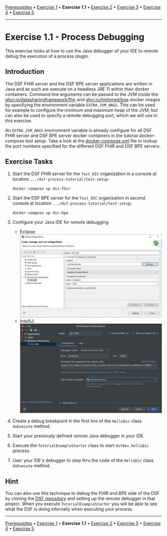 [Prerequisites](prerequisites.md) • [Exercise 1](exercise-1.md) • **Exercise 1.1** • [Exercise 2](exercise-2.md) • [Exercise 3](exercise-3.md) • [Exercise 4](exercise-4.md) • [Exercise 5](exercise-5.md)
___

# Exercise 1.1 - Process Debugging
This exercise looks at how to use the Java debugger of your IDE to remote debug the execution of a process plugin.

## Introduction
The DSF FHIR server and the DSF BPE server applications are written in Java and as such are execute on a headless JRE 11 within their docker containers. Command line arguments can be passed to the JVM inside the [ghcr.io/datasharingframework/fhir](https://github.com/datasharingframework/dsf/pkgs/container/fhir) and [ghcr.io/highmed/bpe](https://github.com/datasharingframework/dsf/pkgs/container/bpe) docker images by specifying the environment variable `EXTRA_JVM_ARGS`. This can be used for example to configure the minimum and maximum heap of the JVM; but can also be used to specify a remote debugging port, which we will use in this exercise.

An `EXTRA_JVM_ARGS` environment variable is already configure for all DSF FHIR server and DSF BPE server docker containers in the tutorial docker-compose test setup. Take a look at the [docker-compose.yml](https://github.com/highmed/dsf-process-tutorial/blob/main/test-setup/docker-compose.yml) file to lookup the port numbers specified for the different DSF FHIR and DSF BPE servers.

## Exercise Tasks
1. Start the DSF FHIR server for the `Test_DIC` organization in a console at location `.../dsf-process-tutorial/test-setup`:
    ```
    docker-compose up dic-fhir
    ```
2. Start the DSF BPE server for the `Test_DIC` organization in second console at location `.../dsf-process-tutorial/test-setup`:
    ```
    docker-compose up dic-bpe
    ```
3. Configure your Java IDE for remote debugging
    * Eclipse:  
        ![Eclipse remote debugging dialog](figures/remote_debugging_eclipse.png)
    * IntelliJ:  
        ![IntelliJ  remote debugging dialog](figures/remote_debugging_intellij.png)

4. Create a debug breakpoint in the first line of the `HelloDic` class `doExecute` method. 
5. Start your previously defined remote Java debugger in your IDE.
6. Execute the `TutorialExampleStarter` class to start `dsfdev_helloDic` process.
7. User your IDE's debugger to step thru the code of the `HelloDic` class `doExecute` method.

## Hint
You can also use this technique to debug the FHIR and BPE side of the DSF by cloning the [DSF repository](https://github.com/datasharingframework/dsf) and setting up the remote debugger in that project.
When you execute `TutorialExampleStarter` you will be able to see what the DSF is doing internally when executing your process.

___
[Prerequisites](prerequisites.md) • [Exercise 1](exercise-1.md) • **Exercise 1.1** • [Exercise 2](exercise-2.md) • [Exercise 3](exercise-3.md) • [Exercise 4](exercise-4.md) • [Exercise 5](exercise-5.md)